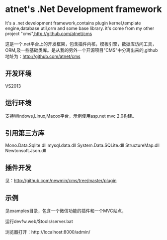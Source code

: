 # atnet's .Net Development framework #

It's a .net development framework,contains plugin kernel,template engine,database util,orm and some base library.
it's come from my other project "cms",http://github.com/atnet/cms

这是一个.net平台上的开发框架，包含插件内核，模板引擎，数据库访问工具，ORM,及一些基础类库。是从我的另外一个开源项目"CMS"中分离出来的,github地址为：http://github.com/atnet/cms


## 开发环境 ##
VS2013

## 运行环境 ##
支持Windows,Linux,Macox平台，示例使用asp.net mvc 2.0构建。

## 引用第三方库 ##
Mono.Data.Sqlite.dll
mysql.data.dll
System.Data.SQLite.dll
StructureMap.dll
Newtonsoft.Json.dll

## 插件开发 ##
见：http://github.com/newmin/cms/tree/master/plugin

## 示例 ##
见examples目录，包含一个微信功能的插件和一个MVC站点，

运行devfw.web/$tools/server.bat 

浏览器打开：http://localhost:8000/admin/ 

